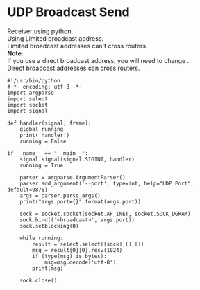 # UDP Broadcast Send
Receiver using python.   
Using Limited broadcast address.   
Limited broadcast addresses can't cross routers.   
__Note:__   
If you use a direct broadcast address, you will need to change <broadcast>.   
Direct broadcast addresses can cross routers.   
```
#!/usr/bin/python
#-*- encoding: utf-8 -*-
import argparse
import select
import socket
import signal

def handler(signal, frame):
    global running
    print('handler')
    running = False

if __name__ == "__main__":
    signal.signal(signal.SIGINT, handler)
    running = True

    parser = argparse.ArgumentParser()
    parser.add_argument('--port', type=int, help="UDP Port", default=9876)
    args = parser.parse_args()
    print("args.port={}".format(args.port))

    sock = socket.socket(socket.AF_INET, socket.SOCK_DGRAM)
    sock.bind(('<broadcast>', args.port))
    sock.setblocking(0)

    while running:
        result = select.select([sock],[],[])
        msg = result[0][0].recv(1024)
        if (type(msg) is bytes):
            msg=msg.decode('utf-8')
        print(msg)

    sock.close()
```
